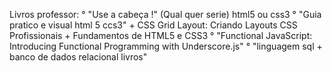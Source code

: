 Livros professor: 
° "Use a cabeça !" (Qual quer serie) html5 ou css3 
° "Guia pratico e visual html 5 ccs3" + CSS Grid Layout: Criando Layouts CSS Profissionais + Fundamentos de HTML5 e CSS3
° "Functional JavaScript: Introducing Functional Programming with Underscore.js"
° "linguagem sql + banco de dados relacional livros"